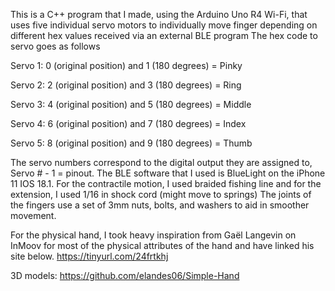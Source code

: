 This is a C++ program that I made, using the Arduino Uno R4 Wi-Fi, that uses five individual servo motors to individually move finger depending on different hex values received via an external BLE program
The hex code to servo goes as follows

Servo 1: 0 (original position) and 1 (180 degrees) = Pinky

Servo 2: 2 (original position) and 3 (180 degrees) = Ring

Servo 3: 4 (original position) and 5 (180 degrees) = Middle

Servo 4: 6 (original position) and 7 (180 degrees) = Index

Servo 5: 8 (original position) and 9 (180 degrees) = Thumb

The servo numbers correspond to the digital output they are assigned to, Servo # - 1 = pinout.
The BLE software that I used is BlueLight on the iPhone 11 IOS 18.1.
For the contractile motion, I used braided fishing line and for the extension, I used 1/16 in shock cord (might move to springs)
The joints of the fingers use a set of 3mm nuts, bolts, and washers to aid in smoother movement.

For the physical hand, I took heavy inspiration from Gaël Langevin on InMoov for most of the physical attributes of the hand and have linked his site below.
https://tinyurl.com/24frtkhj 

3D models: https://github.com/elandes06/Simple-Hand
